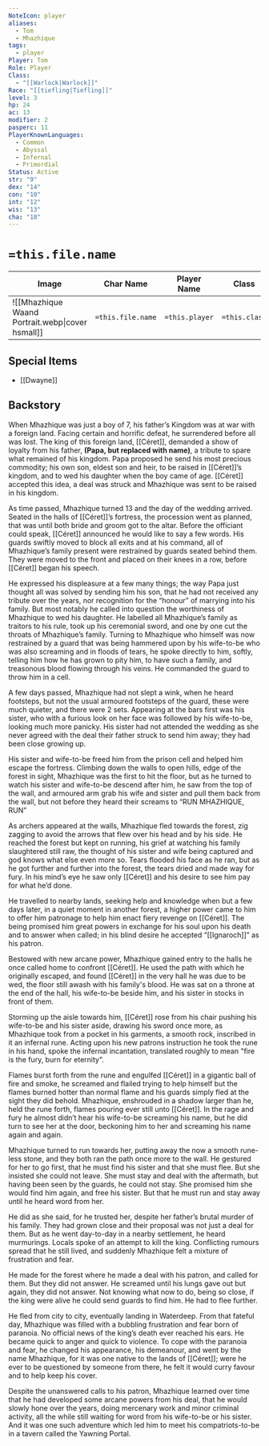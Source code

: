 ```yaml
---
NoteIcon: player
aliases:
  - Tom
  - Mhazhique
tags:
  - player
Player: Tom
Role: Player
Class:
  - "[[Warlock|Warlock]]"
Race: "[[tiefling|Tiefling]]"
level: 3
hp: 24
ac: 13
modifier: 2
pasperc: 11
PlayerKnownLanguages:
  - Common
  - Abyssal
  - Infernal
  - Primordial
Status: Active
str: "9"
dex: "14"
con: "10"
int: "12"
wis: "13"
cha: "18"
---
```

# `=this.file.name`

| Image                                            | Char Name         | Player Name    | Class         | Race         | Level         |
| ------------------------------------------------ | ----------------- | -------------- | ------------- | ------------ | ------------- |
| ![[Mhazhique Waand Portrait.webp\|cover hsmall]] | `=this.file.name` | `=this.player` | `=this.class` | `=this.race` | `=this.level` |


## Special Items
- [[Dwayne]]

## Backstory
When Mhazhique was just a boy of 7, his father’s Kingdom was at war with a foreign land. Facing certain and horrific defeat, he surrendered before all was lost. The king of this foreign land, [[Céret]], demanded a show of loyalty from his father, **(Papa, but replaced with name)**, a tribute to spare what remained of his kingdom. Papa proposed he send his most precious commodity; his own son, eldest son and heir, to be raised in [[Céret]]’s kingdom, and to wed his daughter when the boy came of age. [[Céret]] accepted this idea, a deal was struck and Mhazhique was sent to be raised in his kingdom. 

As time passed, Mhazhique turned 13 and the day of the wedding arrived. Seated in the halls of [[Céret]]’s fortress, the procession went as planned, that was until both bride and groom got to the altar. Before the officiant could speak, [[Céret]] announced he would like to say a few words. His guards swiftly moved to block all exits and at his command, all of Mhazhique’s family present were restrained by guards seated behind them. They were moved to the front and placed on their knees in a row, before [[Céret]] began his speech. 

He expressed his displeasure at a few many things; the way Papa just thought all was solved by sending him his son, that he had not received any tribute over the years, nor recognition for the “honour” of marrying into his family. But most notably he called into question the worthiness of Mhazhique to wed his daughter. He labelled all Mhazhique’s family as traitors to his rule, took up his ceremonial sword, and one by one cut the throats of Mhazhique’s family. Turning to Mhazhique who himself was now restrained by a guard that was being hammered upon by his wife-to-be who was also screaming and in floods of tears, he spoke directly to him, softly, telling him how he has grown to pity him, to have such a family, and treasonous blood flowing through his veins. He commanded the guard to throw him in a cell. 

A few days passed, Mhazhique had not slept a wink, when he heard footsteps, but not the usual armoured footsteps of the guard, these were much quieter, and there were 2 sets. Appearing at the bars first was his sister, who with a furious look on her face was followed by his wife-to-be, looking much more panicky. His sister had not attended the wedding as she never agreed with the deal their father struck to send him away; they had been close growing up.

His sister and wife-to-be freed him from the prison cell and helped him escape the fortress. Climbing down the walls to open hills, edge of the forest in sight, Mhazhique was the first to hit the floor, but as he turned to watch his sister and wife-to-be descend after him, he saw from the top of the wall, and armoured arm grab his wife and sister and pull them back from the wall, but not before they heard their screams to “RUN MHAZHIQUE, RUN”

As archers appeared at the walls, Mhazhique fled towards the forest, zig zagging to avoid the arrows that flew over his head and by his side. He reached the forest but kept on running, his grief at watching his family slaughtered still raw, the thought of his sister and wife being captured and god knows what else even more so. Tears flooded his face as he ran, but as he got further and further into the forest, the tears dried and made way for fury. In his mind’s eye he saw only [[Céret]] and his desire to see him pay for what he’d done. 

He travelled to nearby lands, seeking help and knowledge when but a few days later, in a quiet moment in another forest, a higher power came to him to offer him patronage to help him enact fiery revenge on [[Céret]]. The being promised him great powers in exchange for his soul upon his death and to answer when called; in his blind desire he accepted “[[Ignaroch]]” as his patron.

Bestowed with new arcane power, Mhazhique gained entry to the halls he once called home to confront [[Céret]]. He used the path with which he originally escaped, and found [[Céret]] in the very hall he was due to be wed, the floor still awash with his family's blood. He was sat on a throne at the end of the hall, his wife-to-be beside him, and his sister in stocks in front of them. 

Storming up the aisle towards him, [[Céret]] rose from his chair pushing his wife-to-be and his sister aside, drawing his sword once more, as Mhazhique took from a pocket in his garments, a smooth rock, inscribed in it an infernal rune. Acting upon his new patrons instruction he took the rune in his hand, spoke the infernal incantation, translated roughly to mean "fire is the fury, burn for eternity".

Flames burst forth from the rune and engulfed [[Céret]] in a gigantic ball of fire and smoke, he screamed and flailed trying to help himself but the flames burned hotter than normal flame and his guards simply fled at the sight they did behold. Mhazhique, enshrouded in a shadow larger than he, held the rune forth, flames pouring ever still unto [[Céret]]. In the rage and fury he almost didn’t hear his wife-to-be screaming his name, but he did turn to see her at the door, beckoning him to her and screaming his name again and again. 

Mhazhique turned to run towards her, putting away the now a smooth rune-less stone, and they both ran the path once more to the wall. He gestured for her to go first, that he must find his sister and that she must flee. But she insisted she could not leave. She must stay and deal with the aftermath, but having been seen by the guards, he could not stay. She promised him she would find him again, and free his sister. But that he must run and stay away until he heard word from her.

He did as she said, for he trusted her, despite her father’s brutal murder of his family. They had grown close and their proposal was not just a deal for them. But as he went day-to-day in a nearby settlement, he heard murmurings. Locals spoke of an attempt to kill the king. Conflicting rumours spread that he still lived, and suddenly Mhazhique felt a mixture of frustration and fear. 

He made for the forest where he made a deal with his patron, and called for them. But they did not answer. He screamed until his lungs gave out but again, they did not answer. Not knowing what now to do, being so close, if the king were alive he could send guards to find him. He had to flee further. 

He fled from city to city, eventually landing in Waterdeep. From that fateful day, Mhazhique was filled with a bubbling frustration and fear born of paranoia. No official news of the king’s death ever reached his ears. He became quick to anger and quick to violence. To cope with the paranoia and fear, he changed his appearance, his demeanour, and went by the name Mhazhique, for it was one native to the lands of [[Céret]]; were he ever to be questioned by someone from there, he felt it would curry favour and to help keep his cover.

Despite the unanswered calls to his patron, Mhazhique learned over time that he had developed some arcane powers from his deal, that he would slowly hone over the years, doing mercenary work and minor criminal activity, all the while still waiting for word from his wife-to-be or his sister. And it was one such adventure which led him to meet his compatriots-to-be in a tavern called the Yawning Portal.